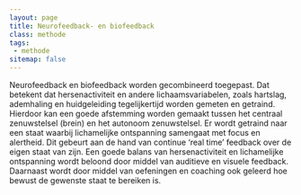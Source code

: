```yaml
---
layout: page
title: Neurofeedback- en biofeedback
class: methode
tags:
 - methode
sitemap: false
---
```

Neurofeedback en biofeedback worden gecombineerd toegepast. Dat betekent dat hersenactiviteit en andere lichaamsvariabelen, zoals hartslag, ademhaling en huidgeleiding tegelijkertijd worden gemeten en getraind. Hierdoor kan een goede afstemming worden gemaakt tussen het centraal zenuwstelsel (brein) en het autonoom zenuwstelsel. Er wordt getraind naar een staat waarbij lichamelijke ontspanning samengaat met focus en alertheid. Dit gebeurt aan de hand van continue ‘real time’ feedback over de eigen staat van zijn. Een goede balans van hersenactiviteit en lichamelijke ontspanning wordt beloond door middel van auditieve en visuele feedback. Daarnaast wordt door middel van oefeningen en coaching ook geleerd hoe bewust de gewenste staat te bereiken is.